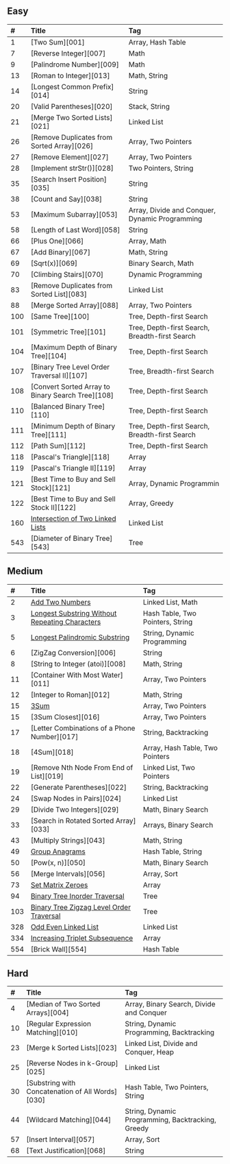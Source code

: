 ## Easy

| #    | Title                                             | Tag                                            |
| :--- | :------------------------------------------------ | :--------------------------------------------- |
| 1    | [Two Sum][001]                                    | Array, Hash Table                              |
| 7    | [Reverse Integer][007]                            | Math                                           |
| 9    | [Palindrome Number][009]                          | Math                                           |
| 13   | [Roman to Integer][013]                           | Math, String                                   |
| 14   | [Longest Common Prefix][014]                      | String                                         |
| 20   | [Valid Parentheses][020]                          | Stack, String                                  |
| 21   | [Merge Two Sorted Lists][021]                     | Linked List                                    |
| 26   | [Remove Duplicates from Sorted Array][026]        | Array, Two Pointers                            |
| 27   | [Remove Element][027]                             | Array, Two Pointers                            |
| 28   | [Implement strStr()][028]                         | Two Pointers, String                           |
| 35   | [Search Insert Position][035]                     | String                                         |
| 38   | [Count and Say][038]                              | String                                         |
| 53   | [Maximum Subarray][053]                           | Array, Divide and Conquer, Dynamic Programming |
| 58   | [Length of Last Word][058]                        | String                                         |
| 66   | [Plus One][066]                                   | Array, Math                                    |
| 67   | [Add Binary][067]                                 | Math, String                                   |
| 69   | [Sqrt(x)][069]                                    | Binary Search, Math                            |
| 70   | [Climbing Stairs][070]                            | Dynamic Programming                            |
| 83   | [Remove Duplicates from Sorted List][083]         | Linked List                                    |
| 88   | [Merge Sorted Array][088]                         | Array, Two Pointers                            |
| 100  | [Same Tree][100]                                  | Tree, Depth-first Search                       |
| 101  | [Symmetric Tree][101]                             | Tree, Depth-first Search, Breadth-first Search |
| 104  | [Maximum Depth of Binary Tree][104]               | Tree, Depth-first Search                       |
| 107  | [Binary Tree Level Order Traversal II][107]       | Tree, Breadth-first Search                     |
| 108  | [Convert Sorted Array to Binary Search Tree][108] | Tree, Depth-first Search                       |
| 110  | [Balanced Binary Tree][110]                       | Tree, Depth-first Search                       |
| 111  | [Minimum Depth of Binary Tree][111]               | Tree, Depth-first Search, Breadth-first Search |
| 112  | [Path Sum][112]                                   | Tree, Depth-first Search                       |
| 118  | [Pascal's Triangle][118]                          | Array                                          |
| 119  | [Pascal's Triangle II][119]                       | Array                                          |
| 121  | [Best Time to Buy and Sell Stock][121]            | Array, Dynamic Programmin                      |
| 122  | [Best Time to Buy and Sell Stock II][122]         | Array, Greedy                                  |
| 160  | [Intersection of Two Linked Lists][160]           | Linked List                                    |
| 543  | [Diameter of Binary Tree][543]                    | Tree                                           |


## Medium

| #    | Title                                                 | Tag                              |
| :--- | :---------------------------------------------------- | :------------------------------- |
| 2    | [Add Two Numbers][002]                                | Linked List, Math                |
| 3    | [Longest Substring Without Repeating Characters][003] | Hash Table, Two Pointers, String |
| 5    | [Longest Palindromic Substring][005]                  | String, Dynamic Programming      |
| 6    | [ZigZag Conversion][006]                              | String                           |
| 8    | [String to Integer (atoi)][008]                       | Math, String                     |
| 11   | [Container With Most Water][011]                      | Array, Two Pointers              |
| 12   | [Integer to Roman][012]                               | Math, String                     |
| 15   | [3Sum][015]                                           | Array, Two Pointers              |
| 15   | [3Sum Closest][016]                                   | Array, Two Pointers              |
| 17   | [Letter Combinations of a Phone Number][017]          | String, Backtracking             |
| 18   | [4Sum][018]                                           | Array, Hash Table, Two Pointers  |
| 19   | [Remove Nth Node From End of List][019]               | Linked List, Two Pointers        |
| 22   | [Generate Parentheses][022]                           | String, Backtracking             |
| 24   | [Swap Nodes in Pairs][024]                            | Linked List                      |
| 29   | [Divide Two Integers][029]                            | Math, Binary Search              |
| 33   | [Search in Rotated Sorted Array][033]                 | Arrays, Binary Search            |
| 43   | [Multiply Strings][043]                               | Math, String                     |
| 49   | [Group Anagrams][049]                                 | Hash Table, String               |
| 50   | [Pow(x, n)][050]                                      | Math, Binary Search              |
| 56   | [Merge Intervals][056]                                | Array, Sort                      |
| 73   | [Set Matrix Zeroes][073]                              | Array                            |
| 94   | [Binary Tree Inorder Traversal][094]                  | Tree                             |
| 103  | [Binary Tree Zigzag Level Order Traversal][103]       | Tree                             |
| 328  | [Odd Even Linked List][328]                           | Linked List                      |
| 334  | [Increasing Triplet Subsequence][334]                 | Array                            |
| 554  | [Brick Wall][554]                                     | Hash Table                       |


## Hard

| #    | Title                                            | Tag                                               |
| :--- | :----------------------------------------------- | :------------------------------------------------ |
| 4    | [Median of Two Sorted Arrays][004]               | Array, Binary Search, Divide and Conquer          |
| 10   | [Regular Expression Matching][010]               | String, Dynamic Programming, Backtracking         |
| 23   | [Merge k Sorted Lists][023]                      | Linked List, Divide and Conquer, Heap             |
| 25   | [Reverse Nodes in k-Group][025]                  | Linked List                                       |
| 30   | [Substring with Concatenation of All Words][030] | Hash Table, Two Pointers, String                  |
| 44   | [Wildcard Matching][044]                         | String, Dynamic Programming, Backtracking, Greedy |
| 57   | [Insert Interval][057]                           | Array, Sort                                       |
| 68   | [Text Justification][068]                        | String                                            |


[160]: src/easy/q160/README.md

[002]: src/medium/q002/README.md
[003]: src/medium/q003/README.md
[005]: src/medium/q005/README.md
[015]: src/medium/q015/README.md
[049]: src/medium/q049/README.md
[073]: src/medium/q073/README.md
[094]: src/medium/q094/README.md
[103]: src/medium/q103/README.md
[328]: src/medium/q328/README.md
[334]: src/medium/q334/README.md